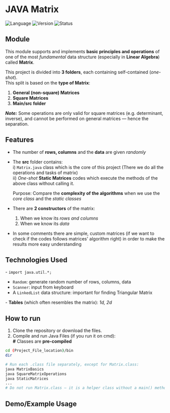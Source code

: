 # JAVA Matrix
![Language](https://img.shields.io/badge/Language-Java-blue)
![Version](https://img.shields.io/badge/Version-1.0-orange)
![Status](https://img.shields.io/badge/Status-In_Progress-yellow)

## Module
This module supports and implements **basic principles and operations** of one of the most *fundamental* data structure (especially in **Linear Algebra**) called **Matrix**. 

This project is divided into **3 folders**, each containing self-contained (*one-shot*).<br> 
This split is based on the **type of Matrix**:
1. **General (non-square) Matrices**
2. **Square Matrices**
3. **Main/src folder**

***Note:*** Some operations are only valid for square matrices (e.g. determinant, inverse), and cannot be performed on general matrices — hence the separation.


## Features
- The number of **rows, columns** and the **data** are given *randomly*
- The **src** folder contains:<br>
  i) `Matrix.java` class which is the core of this project (There we do all the operations and tasks of matrix) <br>
  ii) *One-shot* **Static Matrices** codes which execute the methods of the above class without calling it.

  Purpose: Compare the **complexity of the algorithms** when we use the *core class* and the *static classes*
- There are **2 constructors** of the matrix:
  1. When we know its *rows and columns*
  2. When we know its *data*
- In some comments there are simple, custom matrices (if we want to check if the codes follows matrices' algorithm right) in order to make the results more easy understanding   

## Technologies Used
\- `import java.util.*;` 
  - `Random`: generate random number of rows, columns, data
  - `Scanner`: input from keyboard
  - A `LinkedList` data structure: important for finding Triangular Matrix 

\- **Tables** (which often resembles the matrix): *1d, 2d*

## How to run
1. Clone the repository or download the files.
2. Compile and run Java Files (if you run it on cmd):<br>
**\#** Classes are **pre-compiled**
```bash
cd (Project_File_location)/bin
dir

# Run each .class file separately, except for Matrix.class:
java MatrixBasics
java SquareMatrixOperations
java StaticMatrices
...
# Do not run Matrix.class — it is a helper class without a main() method.
```

## Demo/Example Usage

